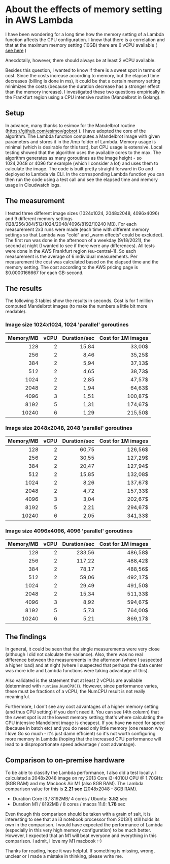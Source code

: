 # About the effects of memory setting in AWS Lambda 



I have been wondering for a long time how the memory setting of a Lambda function affects the CPU configuration. I know that there is a correlation and that at the maximum memory setting (10GB) there are 6 vCPU available ( [see here](https://aws.amazon.com/about-aws/whats-new/2021/08/aws-lambda-supports-10-gb-memory-6-vcpu-cores-aws-govcloud-us-regions/?nc1=h_ls) )
 

Anecdotally, however, there should always be at least 2 vCPU available. 

Besides this question, I wanted to know if there is a sweet spot in terms of cost. Since the costs increase according to memory, but the elapsed time decreases (billing is done in ms), it could be that a certain memory setting minimizes the costs (because the duration decrease has a stronger effect than the memory increase).
I investigated these two questions empirically in the Frankfurt region using a CPU intensive routine (Mandelbrot in Golang).

## Setup
In advance, many thanks to esimov for the Mandelbrot routine (https://github.com/esimov/gobrot ). I have adopted the core of the algorithm.
The Lambda function computes a Mandelbrot image with given parameters and stores it in the /tmp folder of Lambda. Memory usage is minimal (which is desirable for this test), but CPU usage is extensive. Local testing showed that the algorithm uses the available cores to the max.
The algorithm generates as many goroutines as the image height - so 1024,2048 or 4096 for example (which I consider a lot) and uses them to calculate the image.
The code is built pretty straight forward in Go and deployed to Lambda via CLI. In the corresponding Lambda function you can then run the code using a test call and see the elapsed time and memory usage in Cloudwatch logs.

## The measurement
I tested three different image sizes (1024x1024, 2048x2048, 4096x4096) and 9 different memory settings (128/256/384/512/1024/2048/4096/8192/10240 MB). For each measurement 2x3 runs were made (each time with different memory settings so that Lambda was "cold" and „warm effects“ could be excluded). The first run was done in the afternoon of a weekday (9/18/2021), the second at night (I wanted to see if there were any differences). All tests were done in the AWS Frankfurt region (eu-central-1). So each measurement is the average of 6 individual measurements. Per measurement the cost was calculated based on the elapsed time and the memory setting.
The cost according to the AWS pricing page is $0.0000166667 for each GB-second.

## The results
The following 3 tables show the results in seconds. Cost is for 1 million computed Mandelbrot images (to make the numbers a little bit more readable). 

### Image size 1024x1024, 1024 'parallel' goroutines
| Memory/MB        | vCPU           | Duration/sec  | Cost for 1M images|
| -------------:|-------------:| -----:|-----:|
|   128|     2|     15,84|      33,00$|
|   256|     2|     8,46|      35,25$|
|   384|     2|     5,94|      37,13$|
|   512|     2|     4,65|      38,73$|
|   1024|     2|     2,85|      47,57$|
|   2048|     2|     1,94|      64,63$|
|   4096|     3|     1,51|      100,87$|
|   8192|     5|     1,31|      174,67$|
|   10240|     6|     1,29|      215,50$|


### Image size 2048x2048, 2048 'parallel' goroutines
| Memory/MB        | vCPU           | Duration/sec  | Cost for 1M images|
| -------------:|-------------:| -----:|-----:|
|   128|     2|     60,75|      126,56$|
|   256|     2|     30,55|      127,29$|
|   384|     2|     20,47|      127,94$|
|   512|     2|     15,85|      132,08$|
|   1024|     2|     8,26|      137,67$|
|   2048|     2|     4,72|      157,33$|
|   4096|     3|     3,04|      202,67$|
|   8192|     5|     2,21|      294,67$|
|   10240|    6|    2,05|      341,33$|

### Image size 4096x4096, 4096 'parallel' goroutines
| Memory/MB        | vCPU           | Duration/sec  | Cost for 1M images|
| -------------:|-------------:| -----:|-----:|
|   128|     2|     233,56|      486,58$|
|   256|     2|     117,22|      488,42$|
|   384|     2|     78,17|      488,56$|
|   512|     2|     59,06|      492,17$|
|   1024|     2|     29,49|      491,50$|
|   2048|     2|     15,34|      511,33$|
|   4096|     3|     8,92|      594,67$|
|   8192|     5|     5,73|      764,00$|
|   10240|     6|     5,21|      869,17$|





## The findings  
In general, it could be seen that the single measurements were very close (although I did not calculate the variance). Also, there was no real difference between the measurements in the afternoon (where I suspected a higher load) and at night (where I suspected that perhaps the data center was more idle and Lambda functions were taking advantage of this). 

Also validated is the statement that at least 2 vCPUs are available (determined with `runtime.NumCPU()`). However, since performance varies, these must be fractions of a vCPU; the NumCPU result is not really meaningful.

Furthermore, I don't see any cost advantages of a higher memory setting (and thus CPU setting) if you don't need it. You can see (4th column) that the sweet spot is at the lowest memory setting; that's where calculating the CPU intensive Mandelbrot image is cheapest. If you have **no** need for speed (because in batch etc) and you do need only little memory (one reason why I love Go so much - it's just damn efficient) so it's not worth configuring more memory in Lambda (hoping that the increased CPU performance will lead to a disproportionate speed advantage / cost advantage).  



## Comparison to on-premise hardware
To be able to classify the Lambda performance, I also did a test locally. I calculated a 2048x2048 image on my 2013 Core i3-4010U CPU @ 1.70GHz (8GB RAM) and my Macbook Air M1 (also 8GB RAM). 
The Lambda comparison value for this is **2.21 sec** (2048x2048 - 8GB RAM).

* Duration Core i3 / 8192MB/ 4 cores / Ubuntu: **3.52** sec
* Duration M1 / 8192MB / 8 cores / macos 11.6: **1.78** sec

Even though this comparison should be taken with a grain of salt, it is interesting to see that an i3 notebook processor from 2013(!) still holds its own in the comparison. I would have expected the performance of Lambda (especially in this very high memory configuration) to be much better. 
However, I expected that an M1 will beat everyone and everything in this comparison. I admit, I love my M1 macbook :-)



Thanks for reading, hope it was helpful. If something is missing, wrong, unclear or I made a mistake in thinking, please write me. 

